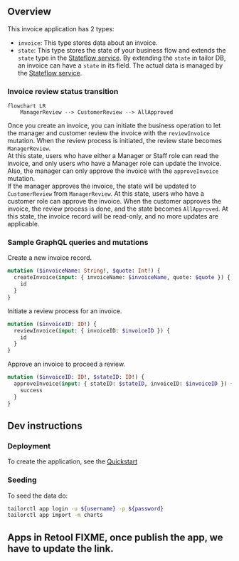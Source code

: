 ## Overview
This invoice application has 2 types:

- `invoice`: This type stores data about an invoice.
- `state`: This type stores the state of your business flow and extends the `state` type in the [Stateflow service](https://platform-frontend-services-docs.vercel.app/guides/stateflow). By extending the `state` in tailor DB, an invoice can have a `state` in its field. The actual data is managed by the [Stateflow service](https://platform-frontend-services-docs.vercel.app/guides/stateflow).


### Invoice review status transition
```mermaid
flowchart LR
    ManagerReview --> CustomerReview --> AllApproved
```
Once you create an invoice, you can initiate the business operation to let the manager and customer review the invoice with the `reviewInvoice` mutation. When the review process is initiated, the review state becomes `ManagerReview`.  
At this state, users who have either a Manager or Staff role can read the invoice, and only users who have a Manager role can update the invoice. Also, the manager can only approve the invoice with the `approveInvoice` mutation.  
If the manager approves the invoice, the state will be updated to `CustomerReview` from `ManagerReview`. At this state, users who have a customer role can approve the invoice. When the customer approves the invoice, the review process is done, and the state becomes `AllApproved`. At this state, the invoice record will be read-only, and no more updates are applicable.


### Sample GraphQL queries and mutations

Create a new invoice record.
```graphql
mutation ($invoiceName: String!, $quote: Int!) {
  createInvoice(input: { invoiceName: $invoiceName, quote: $quote }) {
    id
  }
}
```

Initiate a review process for an invoice.
```graphql
mutation ($invoiceID: ID!) {
  reviewInvoice(input: { invoiceID: $invoiceID }) {
    id
  }
}
```

Approve an invoice to proceed a review.
```graphql
mutation ($invoiceID: ID!, $stateID: ID!) {
  approveInvoice(input: { stateID: $stateID, invoiceID: $invoiceID }) {
    success
  }
}
```

## Dev instructions

### Deployment

To create the application, see the [Quickstart](https://pf-services-docs-tailorinc.vercel.app/getting-started/quickstart)

### Seeding

To seed the data do:

```sh
tailorctl app login -u ${username} -p ${password}
tailorctl app import -m charts
```

## Apps in Retool FIXME, once publish the app, we have to update the link.  

